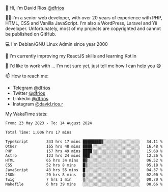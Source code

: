 👋 Hi, I'm David Rios [@dfrios](https://github.com/dfrios)

👨‍💻 I'm a senior web developer, with over 20 years of experience with PHP, HTML, CSS and Vanilla JavaScript. I'm also a WordPress, Laravel and Yii developer. Unfortunately, most of my projects are copyrighted and cannot be published on GitHub.

💻 I'm Debian/GNU Linux Admin since year 2000

🌱 I'm currently improving my ReactJS skills and learning Kotlin

💞️ I'd like to work with ... I'm not sure yet, just tell me how I can help you 😅


📫 How to reach me:
* Telegram [@dfrios](https://t.me/dfrios)
* Twitter [@dfrios](https://twitter.com/dfrios)
* Linkedin [@dfrios](https://linkedin.com/in/dfrios)
* Instagram [@david.rios.r](https://instagram.com/david.rios.r)



My WakaTime stats:
<!--START_SECTION:waka-->

```txt
From: 23 May 2023 - To: 14 August 2024

Total Time: 1,006 hrs 17 mins

TypeScript        343 hrs 17 mins ████████▓░░░░░░░░░░░░░░░░   34.11 %
Other             165 hrs 48 mins ████░░░░░░░░░░░░░░░░░░░░░   16.48 %
PHP               157 hrs 49 mins ████░░░░░░░░░░░░░░░░░░░░░   15.68 %
Astro             123 hrs 24 mins ███░░░░░░░░░░░░░░░░░░░░░░   12.26 %
HTML              65 hrs 34 mins  █▓░░░░░░░░░░░░░░░░░░░░░░░   06.52 %
CSS               52 hrs 8 mins   █▒░░░░░░░░░░░░░░░░░░░░░░░   05.18 %
JavaScript        43 hrs 55 mins  █░░░░░░░░░░░░░░░░░░░░░░░░   04.37 %
JSON              20 hrs 8 mins   ▓░░░░░░░░░░░░░░░░░░░░░░░░   02.00 %
Twig              7 hrs 1 min     ▒░░░░░░░░░░░░░░░░░░░░░░░░   00.70 %
Makefile          6 hrs 39 mins   ░░░░░░░░░░░░░░░░░░░░░░░░░   00.66 %
```

<!--END_SECTION:waka-->
